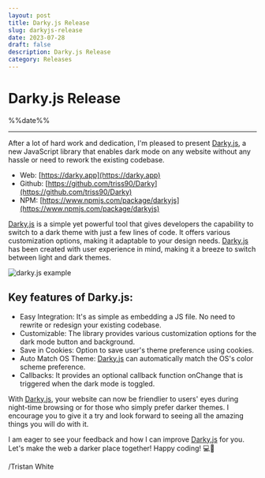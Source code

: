 ```yaml
---
layout: post
title: Darky.js Release
slug: darkyjs-release
date: 2023-07-28
draft: false
description: Darky.js Release
category: Releases
---
```



<style>
img {
    max-width: 100%;
}
</style>

# Darky.js Release

<p class='timestamp'><time datetime='%%date%%'>%%date%%</time></p><hr>

After a lot of hard work and dedication, I'm pleased to present [Darky.js](https://darky.app), a new JavaScript library that enables dark mode on any website without any hassle or need to rework the existing codebase.

* Web: [https://darky.app](https://darky.app)
* Github: [https://github.com/triss90/Darky](https://github.com/triss90/Darky)
* NPM: [https://www.npmjs.com/package/darkyjs](https://www.npmjs.com/package/darkyjs)

[Darky.js](https://darky.app) is a simple yet powerful tool that gives developers the capability to switch to a dark theme with just a few lines of code. It offers various customization options, making it adaptable to your design needs. [Darky.js](https://darky.app) has been created with user experience in mind, making it a breeze to switch between light and dark themes.

![darky.js example](https://triss.dev/examples/darky-js-example.gif)

## Key features of Darky.js:

* Easy Integration: It's as simple as embedding a JS file. No need to rewrite or redesign your existing codebase.
* Customizable: The library provides various customization options for the dark mode button and background.
* Save in Cookies: Option to save user's theme preference using cookies.
* Auto Match OS Theme: [Darky.js](https://darky.app) can automatically match the OS's color scheme preference.
* Callbacks: It provides an optional callback function onChange that is triggered when the dark mode is toggled.

With [Darky.js](https://darky.app), your website can now be friendlier to users' eyes during night-time browsing or for those who simply prefer darker themes. I encourage you to give it a try and look forward to seeing all the amazing things you will do with it.

I am eager to see your feedback and how I can improve [Darky.js](https://darky.app) for you. Let's make the web a darker place together! Happy coding! 💻🌙

/Tristan White
